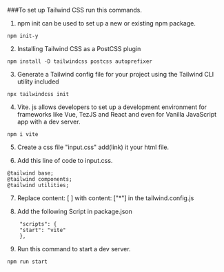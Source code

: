 ###To set up Tailwind CSS run this commands.
1. npm init can be used to set up a new or existing npm package. 
```
npm init-y
```
2. Installing Tailwind CSS as a PostCSS plugin
```
npm install -D tailwindcss postcss autoprefixer
```
3. Generate a Tailwind config file for your project using the Tailwind CLI utility included
```
npx tailwindcss init
```
4. Vite. js allows developers to set up a development environment for frameworks like Vue, TezJS and React and even for Vanilla JavaScript app with a dev server.
```
npm i vite
```
5. Create a css file "input.css" add(link) it your html file.

6. Add this line of code to input.css.
```
@tailwind base;
@tailwind components;
@tailwind utilities;
```
7. Replace content: [ ] with content: ["*"] in the tailwind.config.js

8. Add the following Script in package.json
```
    "scripts": {
    "start": "vite"
    },
```
9. Run this command to start a dev server.
```
npm run start
```